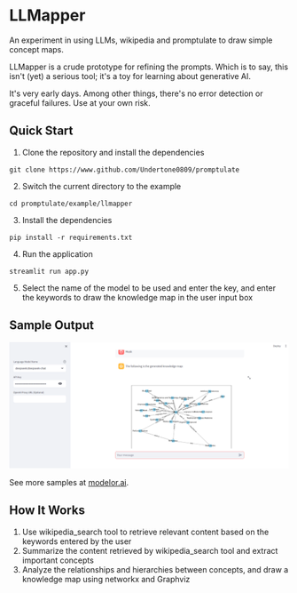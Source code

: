 # LLMapper

An experiment in using LLMs, wikipedia and promptulate to draw simple concept maps.

LLMapper is a crude prototype for refining the prompts. Which is to say, this isn't (yet) a serious tool; it's a toy for learning about generative AI. 

It's very early days. Among other things, there's no error detection or graceful failures. Use at your own risk.


## Quick Start

1. Clone the repository and install the dependencies

```shell
git clone https://www.github.com/Undertone0809/promptulate
```

2. Switch the current directory to the example

```shell
cd promptulate/example/llmapper
```

3. Install the dependencies

```shell
pip install -r requirements.txt
```

4. Run the application

```shell
streamlit run app.py
```

5. Select the name of the model to be used and enter the key, and enter the keywords to draw the knowledge map in the user input box 

## Sample Output

![A knowledge graph of Musk](./img/a-knowledge-graph-of-Musk.png)

See more samples at [modelor.ai](https://modelor.ai).

## How It Works

1. Use wikipedia_search tool to retrieve relevant content based on the keywords entered by the user
2. Summarize the content retrieved by wikipedia_search tool and extract important concepts
3. Analyze the relationships and hierarchies between concepts, and draw a knowledge map using networkx and Graphviz
